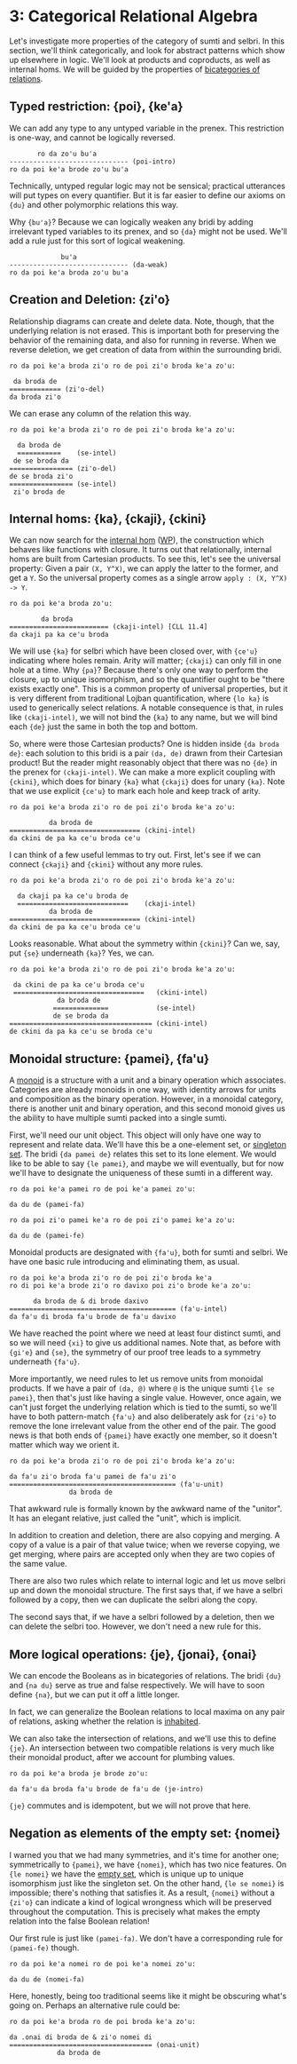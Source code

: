 # 3: Categorical Relational Algebra

Let's investigate more properties of the category of sumti and selbri. In this
section, we'll think categorically, and look for abstract patterns which show
up elsewhere in logic. We'll look at products and coproducts, as well as
internal homs. We will be guided by the properties of [bicategories of
relations](https://arxiv.org/abs/1706.00526).

## Typed restriction: {poi}, {ke'a}

We can add any type to any untyped variable in the prenex. This restriction is
one-way, and cannot be logically reversed.

           ro da zo'u bu'a
    ------------------------------ (poi-intro)
    ro da poi ke'a brode zo'u bu'a

Technically, untyped regular logic may not be sensical; practical utterances
will put types on every quantifier. But it is far easier to define our axioms
on `{du}` and other polymorphic relations this way.

Why `{bu'a}`? Because we can logically weaken any bridi by adding irrelevant
typed variables to its prenex, and so `{da}` might not be used. We'll add a
rule just for this sort of logical weakening.

                 bu'a
    ------------------------------ (da-weak)
    ro da poi ke'a broda zo'u bu'a

## Creation and Deletion: {zi'o}

Relationship diagrams can create and delete data. Note, though, that the
underlying relation is not erased. This is important both for preserving the
behavior of the remaining data, and also for running in reverse. When we
reverse deletion, we get creation of data from within the surrounding bridi.

    ro da poi ke'a broda zi'o ro de poi zi'o broda ke'a zo'u:

     da broda de
    ============= (zi'o-del)
    da broda zi'o

We can erase any column of the relation this way.

    ro da poi ke'a broda zi'o ro de poi zi'o broda ke'a zo'u:

      da broda de
      ===========    (se-intel)
     de se broda da
    ================ (zi'o-del)
    de se broda zi'o
    ================ (se-intel)
     zi'o broda de

## Internal homs: {ka}, {ckaji}, {ckini}

We can now search for the [internal
hom](https://ncatlab.org/nlab/show/internal+hom)
([WP](https://en.wikipedia.org/wiki/Hom_functor#Internal_Hom_functor)), the
construction which behaves like functions with closure. It turns out that
relationally, internal homs are built from Cartesian products. To see this,
let's see the universal property: Given a pair `(X, Y^X)`, we can apply the
latter to the former, and get a `Y`. So the universal property comes as a
single arrow `apply : (X, Y^X) -> Y`.

    ro da poi ke'a broda zo'u:

            da broda
    ========================= (ckaji-intel) [CLL 11.4]
    da ckaji pa ka ce'u broda

We will use `{ka}` for selbri which have been closed over, with `{ce'u}`
indicating where holes remain. Arity will matter; `{ckaji}` can only fill in
one hole at a time. Why `{pa}`? Because there's only one way to perform the
closure, up to unique isomorphism, and so the quantifier ought to be "there
exists exactly one". This is a common property of universal properties, but it
is very different from traditional Lojban quantification, where `{lo ka}` is
used to generically select relations. A notable consequence is that, in rules
like `(ckaji-intel)`, we will not bind the `{ka}` to any name, but we will
bind each `{de}` just the same in both the top and bottom.

So, where were those Cartesian products? One is hidden inside `{da broda de}`:
each solution to this bridi is a pair `(da, de)` drawn from their Cartesian
product! But the reader might reasonably object that there was no `{de}` in
the prenex for `(ckaji-intel)`. We can make a more explicit coupling with
`{ckini}`, which does for binary `{ka}` what `{ckaji}` does for unary `{ka}`.
Note that we use explicit `{ce'u}` to mark each hole and keep track of arity.

    ro da poi ke'a broda zi'o ro de poi zi'o broda ke'a zo'u:

              da broda de
    ================================= (ckini-intel)
    da ckini de pa ka ce'u broda ce'u

I can think of a few useful lemmas to try out. First, let's see if we can
connect `{ckaji}` and `{ckini}` without any more rules.

    ro da poi ke'a broda zi'o ro de poi zi'o broda ke'a zo'u:

      da ckaji pa ka ce'u broda de
      ============================    (ckaji-intel)
              da broda de
    ================================= (ckini-intel)
    da ckini de pa ka ce'u broda ce'u

Looks reasonable. What about the symmetry within `{ckini}`? Can we, say, put
`{se}` underneath `{ka}`? Yes, we can.

    ro da poi ke'a broda zi'o ro de poi zi'o broda ke'a zo'u:

     da ckini de pa ka ce'u broda ce'u
     =================================   (ckini-intel)
                da broda de
               ==============            (se-intel)
               de se broda da
    ==================================== (ckini-intel)
    de ckini da pa ka ce'u se broda ce'u

## Monoidal structure: {pamei}, {fa'u}

A [monoid](https://en.wikipedia.org/wiki/Monoid) is a structure with a unit
and a binary operation which associates. Categories are already monoids in one
way, with identity arrows for units and composition as the binary operation.
However, in a monoidal category, there is another unit and binary operation,
and this second monoid gives us the ability to have multiple sumti packed into
a single sumti.

First, we'll need our unit object. This object will only have one way to
represent and relate data. We'll have this be a one-element set, or [singleton
set](https://en.wikipedia.org/wiki/Singleton_(mathematics)). The bridi `{da
pamei de}` relates this set to its lone element. We would like to be able to
say `{le pamei}`, and maybe we will eventually, but for now we'll have to
designate the uniqueness of these sumti in a different way.

    ro da poi ke'a pamei ro de poi ke'a pamei zo'u:

    da du de (pamei-fa)

    ro da poi zi'o pamei ke'a ro de poi zi'o pamei ke'a zo'u:

    da du de (pamei-fe)

Monoidal products are designated with `{fa'u}`, both for sumti and selbri. We
have one basic rule introducing and eliminating them, as usual.

    ro da poi ke'a broda zi'o ro de poi zi'o broda ke'a
    ro di poi ke'a brode zi'o ro davixo poi zi'o brode ke'a zo'u:

          da broda de & di brode daxivo
    ========================================== (fa'u-intel)
    da fa'u di broda fa'u brode de fa'u davixo

We have reached the point where we need at least four distinct sumti, and so
we will need `{xi}` to give us additional names. Note that, as before with
`{gi'e}` and `{se}`, the symmetry of our proof tree leads to a symmetry
underneath `{fa'u}`.

More importantly, we need rules to let us remove units from monoidal products.
If we have a pair of `(da, @)` where `@` is the unique sumti `{le se pamei}`,
then that's just like having a single value. However, once again, we can't
just forget the underlying relation which is tied to the sumti, so we'll have
to both pattern-match `{fa'u}` and also deliberately ask for `{zi'o}` to
remove the lone irrelevant value from the other end of the pair. The good news
is that both ends of `{pamei}` have exactly one member, so it doesn't matter
which way we orient it.

    ro da poi ke'a broda zi'o ro de poi zi'o broda ke'a zo'u:

    da fa'u zi'o broda fa'u pamei de fa'u zi'o
    ========================================== (fa'u-unit)
                   da broda de

That awkward rule is formally known by the awkward name of the "unitor". It
has an elegant relative, just called the "unit", which is implicit.

In addition to creation and deletion, there are also copying and merging. A
copy of a value is a pair of that value twice; when we reverse copying, we get
merging, where pairs are accepted only when they are two copies of the same
value.

There are also two rules which relate to internal logic and let us move selbri
up and down the monoidal structure. The first says that, if we have a selbri
followed by a copy, then we can duplicate the selbri along the copy.

The second says that, if we have a selbri followed by a deletion, then we can
delete the selbri too. However, we don't need a new rule for this.

## More logical operations: {je}, {jonai}, {onai}

We can encode the Booleans as in bicategories of relations. The bridi `{du}`
and `{na du}` serve as true and false respectively. We will have to soon
define `{na}`, but we can put it off a little longer.

In fact, we can generalize the Boolean relations to local maxima on any pair
of relations, asking whether the relation is
[inhabited](https://en.wikipedia.org/wiki/Inhabited_set).

We can also take the intersection of relations, and we'll use this to define
`{je}`. An intersection between two compatible relations is very much like
their monoidal product, after we account for plumbing values.

    ro da poi ke'a broda je brode zo'u:

    da fa'u da broda fa'u brode de fa'u de (je-intro)

`{je}` commutes and is idempotent, but we will not prove that here.

## Negation as elements of the empty set: {nomei}

I warned you that we had many symmetries, and it's time for another one;
symmetrically to `{pamei}`, we have `{nomei}`, which has two nice features. On
`{le nomei}` we have the [empty set](https://en.wikipedia.org/wiki/Empty_set),
which is unique up to unique isomorphism just like the singleton set. On the
other hand, `{le se nomei}` is impossible; there's nothing that satisfies it.
As a result, `{nomei}` without a `{zi'o}` can indicate a kind of logical
wrongness which will be preserved throughout the computation. This is
precisely what makes the empty relation into the false Boolean relation!

Our first rule is just like `(pamei-fa)`. We don't have a corresponding rule
for `(pamei-fe)` though.

    ro da poi ke'a nomei ro de poi ke'a nomei zo'u:

    da du de (nomei-fa)

Here, honestly, being too traditional seems like it might be obscuring what's
going on. Perhaps an alternative rule could be:

    ro da poi ke'a broda ro de poi broda ke'a zo'u:

    da .onai di broda de & zi'o nomei di
    ==================================== (onai-unit)
                da broda de
